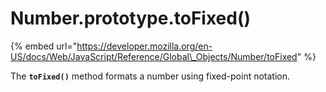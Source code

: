 # Number.prototype.toFixed\(\)

{% embed url="https://developer.mozilla.org/en-US/docs/Web/JavaScript/Reference/Global\_Objects/Number/toFixed" %}

The **`toFixed()`** method formats a number using fixed-point notation.

